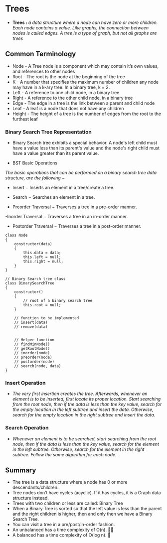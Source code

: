 # Trees

- **Trees :** *a data structure where a node can have zero or more children. Each node contains a value. Like graphs, the connection between nodes is called edges. A tree is a type of graph, but not all graphs are trees*


## Common Terminology
* Node - A Tree node is a component which may contain it’s own values, and references to other nodes
* Root - The root is the node at the beginning of the tree
* K - A number that specifies the maximum number of children any node may have in a k-ary tree. In a binary tree, k = 2.
* Left - A reference to one child node, in a binary tree
* Right - A reference to the other child node, in a binary tree
* Edge - The edge in a tree is the link between a parent and child node
* Leaf - A leaf is a node that does not have any children
* Height - The height of a tree is the number of edges from the root to the furthest leaf

### Binary Search Tree Representation

* Binary Search tree exhibits a special behavior. A node's left child must have a value less than its parent's value and the node's right child must have a value greater than its parent value.

* BST Basic Operations

*The basic operations that can be performed on a binary search tree data structure, are the following −*

- Insert − Inserts an element in a tree/create a tree.

- Search − Searches an element in a tree.

- Preorder Traversal − Traverses a tree in a pre-order manner.

-Inorder Traversal − Traverses a tree in an in-order manner.

- Postorder Traversal − Traverses a tree in a post-order manner.

```
class Node
{
    constructor(data)
    {
        this.data = data;
        this.left = null;
        this.right = null;
    }
}

// Binary Search tree class
class BinarySearchTree
{
    constructor()
    {
        // root of a binary search tree
        this.root = null;
    }
 
    // function to be implemented
    // insert(data)
    // remove(data)
                 
 
    // Helper function
    // findMinNode()
    // getRootNode()
    // inorder(node)
    // preorder(node)              
    // postorder(node)
    // search(node, data)
}
```

### Insert Operation

- *The very first insertion creates the tree. Afterwards, whenever an element is to be inserted, first locate its proper location. Start searching from the root node, then if the data is less than the key value, search for the empty location in the left subtree and insert the data. Otherwise, search for the empty location in the right subtree and insert the data.*

### Search Operation

- *Whenever an element is to be searched, start searching from the root node, then if the data is less than the key value, search for the element in the left subtree. Otherwise, search for the element in the right subtree. Follow the same algorithm for each node.*


## Summary


- The tree is a data structure where a node has 0 or more descendants/children.
- Tree nodes don’t have cycles (acyclic). If it has cycles, it is a Graph data structure instead.
- Trees with two children or less are called: Binary Tree
- When a Binary Tree is sorted so that the left value is less than the parent and the right children is higher, then and only then we have a Binary Search Tree.
- You can visit a tree in a pre/post/in-order fashion.
- An unbalanced has a time complexity of O(n). 🤦🏻‍
- A balanced has a time complexity of O(log n). 🎉


